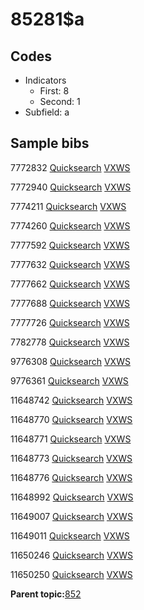 # 85281$a

## Codes

-   Indicators
    -   First: 8
    -   Second: 1
-   Subfield: a

## Sample bibs

7772832 [Quicksearch](https://search.library.yale.edu/catalog/7772832) [VXWS](http://prodorbis.library.yale.edu:7014/vxws/GetHoldingsService?bibId=7772832)

7772940 [Quicksearch](https://search.library.yale.edu/catalog/7772940) [VXWS](http://prodorbis.library.yale.edu:7014/vxws/GetHoldingsService?bibId=7772940)

7774211 [Quicksearch](https://search.library.yale.edu/catalog/7774211) [VXWS](http://prodorbis.library.yale.edu:7014/vxws/GetHoldingsService?bibId=7774211)

7774260 [Quicksearch](https://search.library.yale.edu/catalog/7774260) [VXWS](http://prodorbis.library.yale.edu:7014/vxws/GetHoldingsService?bibId=7774260)

7777592 [Quicksearch](https://search.library.yale.edu/catalog/7777592) [VXWS](http://prodorbis.library.yale.edu:7014/vxws/GetHoldingsService?bibId=7777592)

7777632 [Quicksearch](https://search.library.yale.edu/catalog/7777632) [VXWS](http://prodorbis.library.yale.edu:7014/vxws/GetHoldingsService?bibId=7777632)

7777662 [Quicksearch](https://search.library.yale.edu/catalog/7777662) [VXWS](http://prodorbis.library.yale.edu:7014/vxws/GetHoldingsService?bibId=7777662)

7777688 [Quicksearch](https://search.library.yale.edu/catalog/7777688) [VXWS](http://prodorbis.library.yale.edu:7014/vxws/GetHoldingsService?bibId=7777688)

7777726 [Quicksearch](https://search.library.yale.edu/catalog/7777726) [VXWS](http://prodorbis.library.yale.edu:7014/vxws/GetHoldingsService?bibId=7777726)

7782778 [Quicksearch](https://search.library.yale.edu/catalog/7782778) [VXWS](http://prodorbis.library.yale.edu:7014/vxws/GetHoldingsService?bibId=7782778)

9776308 [Quicksearch](https://search.library.yale.edu/catalog/9776308) [VXWS](http://prodorbis.library.yale.edu:7014/vxws/GetHoldingsService?bibId=9776308)

9776361 [Quicksearch](https://search.library.yale.edu/catalog/9776361) [VXWS](http://prodorbis.library.yale.edu:7014/vxws/GetHoldingsService?bibId=9776361)

11648742 [Quicksearch](https://search.library.yale.edu/catalog/11648742) [VXWS](http://prodorbis.library.yale.edu:7014/vxws/GetHoldingsService?bibId=11648742)

11648770 [Quicksearch](https://search.library.yale.edu/catalog/11648770) [VXWS](http://prodorbis.library.yale.edu:7014/vxws/GetHoldingsService?bibId=11648770)

11648771 [Quicksearch](https://search.library.yale.edu/catalog/11648771) [VXWS](http://prodorbis.library.yale.edu:7014/vxws/GetHoldingsService?bibId=11648771)

11648773 [Quicksearch](https://search.library.yale.edu/catalog/11648773) [VXWS](http://prodorbis.library.yale.edu:7014/vxws/GetHoldingsService?bibId=11648773)

11648776 [Quicksearch](https://search.library.yale.edu/catalog/11648776) [VXWS](http://prodorbis.library.yale.edu:7014/vxws/GetHoldingsService?bibId=11648776)

11648992 [Quicksearch](https://search.library.yale.edu/catalog/11648992) [VXWS](http://prodorbis.library.yale.edu:7014/vxws/GetHoldingsService?bibId=11648992)

11649007 [Quicksearch](https://search.library.yale.edu/catalog/11649007) [VXWS](http://prodorbis.library.yale.edu:7014/vxws/GetHoldingsService?bibId=11649007)

11649011 [Quicksearch](https://search.library.yale.edu/catalog/11649011) [VXWS](http://prodorbis.library.yale.edu:7014/vxws/GetHoldingsService?bibId=11649011)

11650246 [Quicksearch](https://search.library.yale.edu/catalog/11650246) [VXWS](http://prodorbis.library.yale.edu:7014/vxws/GetHoldingsService?bibId=11650246)

11650250 [Quicksearch](https://search.library.yale.edu/catalog/11650250) [VXWS](http://prodorbis.library.yale.edu:7014/vxws/GetHoldingsService?bibId=11650250)

**Parent topic:**[852](../../tags/852/852.md)

